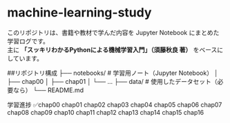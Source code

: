 # machine-learning-study

このリポジトリは、書籍や教材で学んだ内容を Jupyter Notebook にまとめた学習ログです。  
主に **「スッキリわかるPythonによる機械学習入門」（須藤秋良 著）** をベースにしています。

##リポジトリ構成
├── notebooks/ # 学習用ノート（Jupyter Notebook）
│ ├── chap00
│ ├── chap01
│ └── ...
├── data/ # 使用したデータセット（必要なら）
└── README.md

学習進捗
✅chap00
chap01
chap02
chap03
chap04
chap05
chap06
chap07
chap08
chap09
chap10
chap11
chap12
chap13
chap14
chap15
chap16
